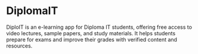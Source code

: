 # DiplomaIT
DiploIT is an e-learning app for Diploma IT students, offering free access to video lectures, sample papers, and study materials. It helps students prepare for exams and improve their grades with verified content and resources.
